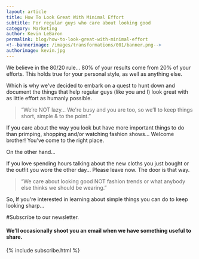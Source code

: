 ```yaml
--- 
layout: article
title: How To Look Great With Minimal Effort
subtitle: For regular guys who care about looking good
category: Marketing
author: Kevin LeBaron
permalink: blog/how-to-look-great-with-minimal-effort
<!--bannerimage: /images/transformations/001/banner.png-->
authorimage: kevin.jpg
---
```

We believe in the 80/20 rule… 80% of your results come from 20% of your efforts. This holds true for your personal style, as well as anything else.

Which is why we've decided to embark on a quest to hunt down and document the things that help regular guys (like you and I) look great with as little effort as humanly possible. 

>“We’re NOT lazy… We're busy and you are too, so we’ll to keep things short, simple & to the point.”

If you care about the way you look but have more important things to do than primping, shopping and/or watching fashion shows… Welcome brother! You’ve come to the right place.

On the other hand...

If you love spending hours talking about the new cloths you just bought or the outfit you wore the other day… Please leave now. The door is that way.

>“We care about looking good NOT fashion trends or what anybody else thinks we should be wearing.”

So, If you're interested in learning about simple things you can do to keep looking sharp... 

#Subscribe to our newsletter. 

#### We’ll occasionally shoot you an email when we have something useful to share.

{% include subscribe.html %}